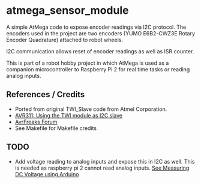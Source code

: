 # atmega_sensor_module

A simple AtMega code to expose encoder readings via I2C protocol. The encoders
used in the project are two encoders (YUMO E6B2-CWZ3E Rotary Encoder Quadrature)
attached to robot wheels.

I2C communication allows reset of encoder readings as well as ISR counter.

This is part of a robot hobby project in which AtMega is used as a companion
microcontroller to Raspberry Pi 2 for real time tasks or reading analog inputs.

## References / Credits

* Ported from original TWI_Slave code from Atmel Corporation.
* [AVR311: Using the TWI module as I2C slave](http://www.atmel.com/images/doc2565.pdf)
* [AvrFreaks Forum](http://www.avrfreaks.net/forum/c-code-hardware-i2c-slave-atmega81632)
* See Makefile for Makefile credits

## TODO

* Add voltage reading to analog inputs and expose this in I2C as well. This
is needed as raspberry pi 2 cannot read analog inputs.
[See Measuring DC Voltage using Arduino](https://startingelectronics.org/articles/arduino/measuring-voltage-with-arduino/)
